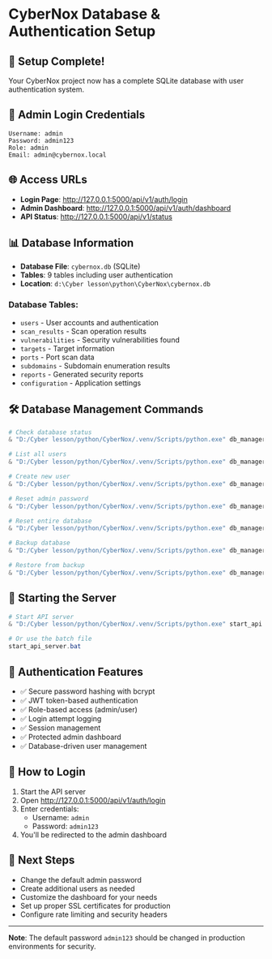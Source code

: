 # CyberNox Database & Authentication Setup

## 🎉 Setup Complete!

Your CyberNox project now has a complete SQLite database with user authentication system.

## 🔐 Admin Login Credentials

```
Username: admin
Password: admin123
Role: admin
Email: admin@cybernox.local
```

## 🌐 Access URLs

- **Login Page**: http://127.0.0.1:5000/api/v1/auth/login
- **Admin Dashboard**: http://127.0.0.1:5000/api/v1/auth/dashboard
- **API Status**: http://127.0.0.1:5000/api/v1/status

## 📊 Database Information

- **Database File**: `cybernox.db` (SQLite)
- **Tables**: 9 tables including user authentication
- **Location**: `d:\Cyber lesson\python\CyberNox\cybernox.db`

### Database Tables:
- `users` - User accounts and authentication
- `scan_results` - Scan operation results
- `vulnerabilities` - Security vulnerabilities found
- `targets` - Target information
- `ports` - Port scan data
- `subdomains` - Subdomain enumeration results
- `reports` - Generated security reports
- `configuration` - Application settings

## 🛠️ Database Management Commands

```powershell
# Check database status
& "D:/Cyber lesson/python/CyberNox/.venv/Scripts/python.exe" db_manager.py status

# List all users
& "D:/Cyber lesson/python/CyberNox/.venv/Scripts/python.exe" db_manager.py list-users

# Create new user
& "D:/Cyber lesson/python/CyberNox/.venv/Scripts/python.exe" db_manager.py create-user

# Reset admin password
& "D:/Cyber lesson/python/CyberNox/.venv/Scripts/python.exe" db_manager.py reset-admin

# Reset entire database
& "D:/Cyber lesson/python/CyberNox/.venv/Scripts/python.exe" db_manager.py reset

# Backup database
& "D:/Cyber lesson/python/CyberNox/.venv/Scripts/python.exe" db_manager.py backup

# Restore from backup
& "D:/Cyber lesson/python/CyberNox/.venv/Scripts/python.exe" db_manager.py restore <backup_file>
```

## 🚀 Starting the Server

```powershell
# Start API server
& "D:/Cyber lesson/python/CyberNox/.venv/Scripts/python.exe" start_api.py

# Or use the batch file
start_api_server.bat
```

## 🔑 Authentication Features

- ✅ Secure password hashing with bcrypt
- ✅ JWT token-based authentication
- ✅ Role-based access (admin/user)
- ✅ Login attempt logging
- ✅ Session management
- ✅ Protected admin dashboard
- ✅ Database-driven user management

## 📝 How to Login

1. Start the API server
2. Open http://127.0.0.1:5000/api/v1/auth/login
3. Enter credentials:
   - Username: `admin`
   - Password: `admin123`
4. You'll be redirected to the admin dashboard

## 🔧 Next Steps

- Change the default admin password
- Create additional users as needed
- Customize the dashboard for your needs
- Set up proper SSL certificates for production
- Configure rate limiting and security headers

---

**Note**: The default password `admin123` should be changed in production environments for security.
